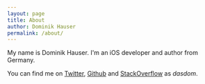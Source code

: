 ```yaml
---
layout: page
title: About
author: Dominik Hauser
permalink: /about/
---
```


My name is Dominik Hauser.
I'm an iOS developer and author from Germany.

You can find me on [Twitter](https://twitter.com/dasdom), [Github](https://github.com/dasdom) and [StackOverflow](https://stackoverflow.com/users/498796/dasdom?tab=profile) as *dasdom*.
